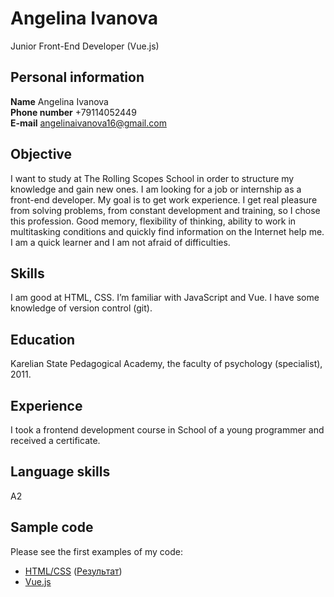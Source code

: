 # Angelina Ivanova
Junior Front-End Developer (Vue.js)
## Personal information
**Name** Angelina Ivanova     
**Phone number** +79114052449    
**E-mail** angelinaivanova16@gmail.com
## Objective
I want to study at The Rolling Scopes School in order to structure my knowledge and gain new ones. I am looking for a job or internship as a front-end developer. My goal is to get work experience. I get real pleasure from solving problems, from constant development and training, so I chose this profession. Good memory, flexibility of thinking, ability to work in multitasking conditions and quickly find information on the Internet help me. I am a quick learner and I am not afraid of difficulties.
## Skills
I am good at HTML, CSS. I’m familiar with JavaScript and Vue. I have some knowledge of version control (git).
## Education
Karelian State Pedagogical Academy, the faculty of psychology (specialist), 2011.
## Experience
I took a frontend development course in School of a young programmer and received a certificate.
## Language skills
A2
## Sample code
Please see the first examples of my code:
* [HTML/CSS](https://github.com/angelinaivanova16/angelinaivanova16.github.io/blob/master/index.html) ([Результат](https://angelinaivanova16.github.io/))
* [Vue.js](https://github.com/angelinaivanova16/firstvuejs)
